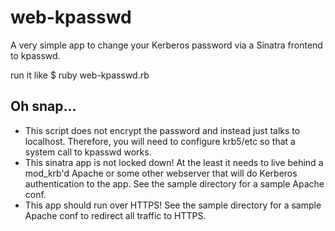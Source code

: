 # web-kpasswd

A very simple app to change your Kerberos password via a Sinatra frontend to kpasswd.

run it like $ ruby web-kpasswd.rb

## Oh snap...

* This script does not encrypt the password and instead just talks to localhost.  Therefore, you will need to configure krb5/etc so that a system call to kpasswd works.
* This sinatra app is not locked down!  At the least it needs to live behind a mod_krb'd Apache or some other webserver that will do Kerberos authentication to the app.  See the sample directory for a sample Apache conf.
* This app should run over HTTPS!  See the sample directory for a sample Apache conf to redirect all traffic to HTTPS.
